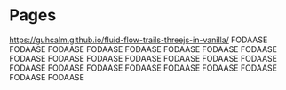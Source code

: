 # Pages

https://guhcalm.github.io/fluid-flow-trails-threejs-in-vanilla/
 FODAASE FODAASE FODAASE FODAASE FODAASE FODAASE FODAASE FODAASE FODAASE FODAASE FODAASE FODAASE FODAASE FODAASE FODAASE FODAASE FODAASE FODAASE FODAASE FODAASE FODAASE FODAASE FODAASE FODAASE